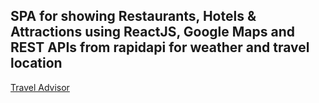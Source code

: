## SPA for showing Restaurants, Hotels & Attractions using ReactJS, Google Maps and REST APIs from rapidapi for weather and travel location

[Travel Advisor](https://dazzling-wozniak-881191.netlify.app/)
